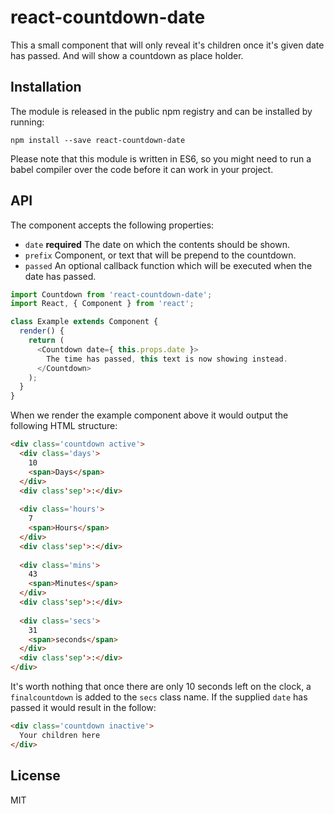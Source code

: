 # react-countdown-date

This a small component that will only reveal it's children once it's given date
has passed. And will show a countdown as place holder.

## Installation

The module is released in the public npm registry and can be installed by
running:

```
npm install --save react-countdown-date
```

Please note that this module is written in ES6, so you might need to run a babel
compiler over the code before it can work in your project.

## API

The component accepts the following properties:

- `date` **required** The date on which the contents should be shown.
- `prefix` Component, or text that will be prepend to the countdown.
- `passed` An optional callback function which will be executed when the date
  has passed.

```js
import Countdown from 'react-countdown-date';
import React, { Component } from 'react';

class Example extends Component {
  render() {
    return (
      <Countdown date={ this.props.date }>
        The time has passed, this text is now showing instead.
      </Countdown>
    );
  }
}
```

When we render the example component above it would output the following HTML
structure:

```html
<div class='countdown active'>
  <div class='days'>
    10
    <span>Days</span>
  </div>
  <div class'sep'>:</div>
  
  <div class='hours'>
    7
    <span>Hours</span>
  </div>
  <div class'sep'>:</div>
  
  <div class='mins'>
    43
    <span>Minutes</span>
  </div>
  <div class'sep'>:</div>
  
  <div class='secs'>
    31
    <span>seconds</span>
  </div>
  <div class'sep'>:</div>
</div>
```

It's worth nothing that once there are only 10 seconds left on the clock,
a `finalcountdown` is added to the `secs` class name. If the supplied `date` has
passed it would result in the follow:

```html
<div class='countdown inactive'>
  Your children here
</div>
```

## License

MIT
